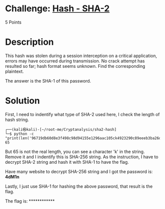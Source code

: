 # Challenge: [Hash - SHA-2](https://www.root-me.org/en/Challenges/Cryptanalysis/Hash-SHA-2)
5 Points
# Description 
This hash was stolen during a session interception on a critical application, errors may have occurred during transmission. No crack attempt has resulted so far; hash format seems unknown. Find the corresponding plaintext.

The answer is the SHA-1 of this password.
# Solution
First, I need to indentify what type of SHA-2 used here, I check the length of hash string.
```console
┌──(kali㉿kali)-[~/root-me/Cryptanalysis/sha2-hash]
└─$ python -c "print(len('96719db60d8e3f498c98d94155e1296aac105ck4923290c89eeeb3ba26d3eef92'))" 
65

```
But 65 is not the real length, you can see a character 'k' in the string. Remove it and I indentify this is SHA-256 string. As the instruction, I have to decrypt SHA-2 string and hash it with SHA-1 to have the flag.

Have many website to decrypt SHA-256 string and I got the password is: **4dM1n**

Lastly, I just use SHA-1 for hashing the above password, that result is the flag.

The flag is: ************

